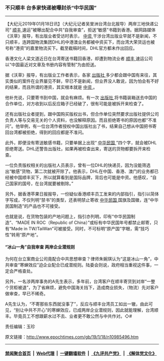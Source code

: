 ### 不只顺丰 台多家快递被曝封杀“中华民国”
------------------------

<p>
 【大纪元2019年01月18日讯】（大纪元记者吴旻洲台湾台北报导）两岸三地快递公司“
 <a href="http://www.epochtimes.com/gb/tag/%E9%A1%BA%E4%B8%B0.html">
  顺丰
 </a>
 速运”被曝出配合中共“自我审查”，拒送“敏感”书籍到香港。据网路媒体《沃草》报导，有出版业者受访时表示，
 <a href="http://www.epochtimes.com/gb/tag/%E4%B8%AD%E8%B5%84.html">
  中资
 </a>
 干涉台湾出版业早就不是新闻，不只顺丰，连跨国物流集团DHL的中港澳业务都被中资买下，而台湾大荣货运也被号称“港资”的嘉里物流买下。截至截稿时间，DHL官方都未作出回应。
</p>
<p>
 香港文化人梁文道近日在台湾寄送书籍回香港，却遭到物流业者
 <a href="http://www.epochtimes.com/gb/tag/%E9%A1%BA%E4%B8%B0.html">
  顺丰
 </a>
 速运公司以“中国最近对文章及书册内容有管制”为由拒送。
</p>
<p>
 据《沃草》报导，有出版业工作者表示，各家
 <a href="http://www.epochtimes.com/gb/tag/%E5%87%BA%E7%89%88%E7%A4%BE.html">
  出版社
 </a>
 多少都会跟中国有来往，其实类似的案件在业界屡见不鲜，早已不是新闻，但业界没人敢说，因为怕会有不好的结果，而且所谓的港资，其实根本就是
 <a href="http://www.epochtimes.com/gb/tag/%E4%B8%AD%E8%B5%84.html">
  中资
 </a>
 。
</p>
<p>
 他补充说，只要寄书到中国，就会有麻烦。有一次
 <a href="http://www.epochtimes.com/gb/tag/%E5%87%BA%E7%89%88%E7%A4%BE.html">
  出版社
 </a>
 将书籍装箱送去中国的合作单位，对方收到以后反应箱子已经破了，很有可能是被拆开来检查了。
</p>
<p>
 还有出版社业者提到，跟中国购买版权出书，但合作单位突然要求出版社提供公司负责人等与交易无关的个人资料，也没解释原因。而且拒绝寄书的原因也都“不准问”。他举例，有一位台湾作者授权中国出版社出了书，结果自己想从中国把书寄回台湾都被拒绝，得到的回应都是不准问。
</p>
<p>
 此外，即便没有寄送敏感书籍，只要单据上出现“
 <a href="http://www.epochtimes.com/gb/tag/%E4%B8%AD%E5%8D%8E%E6%B0%91%E5%9B%BD.html">
  中华民国
 </a>
 ”四个字，就会被DHL拒绝寄送。DHL还警告出版社，如果再被检查出来，寄送的货物都要拆开来检查。
</p>
<p>
 一位负责版权相关的出版社人员表示，曾有一位DHL的快递员，因为没能筛选出“敏感”货物，第二次就被开除了。他表示，DHL在中国、香港、澳门的业务都已经被中国顺丰买下，所以就算看到是国际品牌，背后也可能是中资。他感叹，“自己国家的国号，在台湾就要被剔除。”
</p>
<p>
 另外，据香港苹果日报报导，一份疑似香港顺丰员工发来的内部指引，指引以简体字写成，不仅列明“禁书”的类型，还表明禁止寄收
 <a href="http://www.epochtimes.com/gb/tag/%E4%B8%AD%E5%8D%8E%E6%B0%91%E5%9B%BD.html">
  中华民国
 </a>
 国旗及国徽，连“中华民国制造”的产品也不可接受。
</p>
<p>
 也就是说，在货物包装的产地问题上，指引亦列明，印有“中华民国制造”、“MADE IN ROC（Republic of China）”或标有中华民国年号都禁止邮寄，只有“Made in TW/TaiWan”可被接受。同时，不可标明“原产国”字眼，需“技巧性”转用“原产地”。
</p>
<h4>
 “冰山一角”自我审查 两岸企业潜规则
</h4>
<p>
 为何在台立案商业公司竟配合中共思想审查？律师朱婉琪认为“这是冰山一角”，中共审查“寒蝉效应”迫企业配合已成潜规则。陆委会则说，政府相当重视这件事，一定会严格查处。
</p>
<p>
 另外，一名涉两岸事务的A先生表示，多年前，台湾客户在顺丰寄货到对岸“一整个货柜被退”，为了省麻烦，避免中国海关挡下，造成商业损失，（物流）先对客户做审查，早已不稀奇。
</p>
<p>
 A先生认为，“不寄那些东西就没事了”，反应与顺丰台湾员工如出一辙，由此可见，“别让中共不开心”的寒蝉效应，已成两岸企业潜规则，因此就能理解，台湾顺丰。毕竟员工不想跟薪水过不去、业者更不敢公然与中共作对。◇#
</p>
<p>
 责任编辑：玉珍
</p>

原文链接：http://www.epochtimes.com/gb/19/1/18/n10985496.htm


------------------------
#### [禁闻聚合首页](https://github.com/gfw-breaker/banned-news/blob/master/README.md) &nbsp;|&nbsp; [Web代理](https://github.com/gfw-breaker/open-proxy/blob/master/README.md) &nbsp;|&nbsp; [一键翻墙软件](https://github.com/gfw-breaker/nogfw/blob/master/README.md) &nbsp;|&nbsp; [《九评共产党》](https://github.com/gfw-breaker/9ping.md/blob/master/README.md#九评之一评共产党是什么) &nbsp;|&nbsp; [《解体党文化》](https://github.com/gfw-breaker/jtdwh.md/blob/master/README.md#绪论)